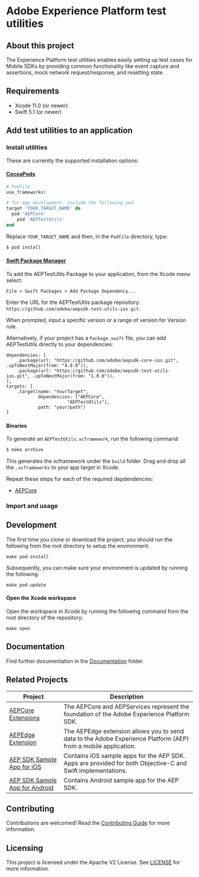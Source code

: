 # Adobe Experience Platform test utilities

<!-- ## BETA

AEPTestUtils is currently in beta. Use of this code is by invitation only and not otherwise supported by Adobe. Please contact your Adobe Customer Success Manager to learn more.

By using the Beta, you hereby acknowledge that the Beta is provided "as is" without warranty of any kind. Adobe shall have no obligation to maintain, correct, update, change, modify or otherwise support the Beta. You are advised to use caution and not to rely in any way on the correct functioning or performance of such Beta and/or accompanying materials. -->

## About this project

The Experience Platform test utilities enables easily setting up test cases for Mobile SDKs by providing common functionality like event capture and assertions, mock network request/response, and resetting state.

## Requirements
- Xcode 11.0 (or newer)
- Swift 5.1 (or newer)

## Add test utilities to an application

### Install utilities
These are currently the supported installation options:

#### [CocoaPods](https://guides.cocoapods.org/using/using-cocoapods.html)

```ruby
# Podfile
use_frameworks!

# for app development, include the following pod
target 'YOUR_TARGET_NAME' do
  pod 'AEPCore'
	pod 'AEPTestUtils'
end
```

Replace `YOUR_TARGET_NAME` and then, in the `Podfile` directory, type:

```ruby
$ pod install
```

#### [Swift Package Manager](https://github.com/apple/swift-package-manager)

To add the AEPTestUtils Package to your application, from the Xcode menu select:

`File > Swift Packages > Add Package Dependency...`

Enter the URL for the AEPTestUtils package repository: `https://github.com/adobe/aepsdk-test-utils-ios.git`.

When prompted, input a specific version or a range of version for Version rule.

Alternatively, if your project has a `Package.swift` file, you can add AEPTestUtils directly to your dependencies:

```
dependencies: [
	.package(url: "https://github.com/adobe/aepsdk-core-ios.git", .upToNextMajor(from: "4.0.0")),
	.package(url: "https://github.com/adobe/aepsdk-test-utils-ios.git", .upToNextMajor(from: "1.0.0")),
],
targets: [
   	.target(name: "YourTarget",
    		dependencies: ["AEPCore",
                       "AEPTestUtils"],
          	path: "your/path")
]
```

#### Binaries

To generate an `AEPTestUtils.xcframework`, run the following command:

```ruby
$ make archive
```

This generates the xcframework under the `build` folder. Drag and drop all the `.xcframeworks` to your app target in Xcode.

Repeat these steps for each of the required depdendencies:
- [AEPCore](https://github.com/adobe/aepsdk-core-ios#binaries)

### Import and usage

<!-- TODO -->

## Development

The first time you clone or download the project, you should run the following from the root directory to setup the environment:

~~~
make pod-install
~~~

Subsequently, you can make sure your environment is updated by running the following:

~~~
make pod-update
~~~

#### Open the Xcode workspace
Open the workspace in Xcode by running the following command from the root directory of the repository:

~~~
make open
~~~

<!-- #### Command line integration

You can run all the test suites from command line:

~~~
make test
~~~ -->

## Documentation
Find further documentation in the [Documentation](./Documentation/) folder.

## Related Projects

| Project                                                      | Description                                                  |
| ------------------------------------------------------------ | ------------------------------------------------------------ |
| [AEPCore Extensions](https://github.com/adobe/aepsdk-core-ios) | The AEPCore and AEPServices represent the foundation of the Adobe Experience Platform SDK. |
| [AEPEdge Extension](https://github.com/adobe/aepsdk-edge-ios) | The AEPEdge extension allows you to send data to the Adobe Experience Platform (AEP) from a mobile application. |
| [AEP SDK Sample App for iOS](https://github.com/adobe/aepsdk-sample-app-ios) | Contains iOS sample apps for the AEP SDK. Apps are provided for both Objective-C and Swift implementations. |
| [AEP SDK Sample App for Android](https://github.com/adobe/aepsdk-sample-app-android) | Contains Android sample app for the AEP SDK.                 |
## Contributing

Contributions are welcomed! Read the [Contributing Guide](./.github/CONTRIBUTING.md) for more information.

## Licensing

This project is licensed under the Apache V2 License. See [LICENSE](LICENSE) for more information.
